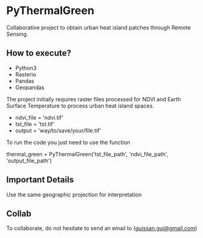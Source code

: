 # PyThermalGreen
Collaborative project to obtain urban heat island patches through Remote Sensing.

## How to execute?

* Python3
* Rasterio
* Pandas
* Geopandas

The project initially requires raster files processed for NDVI and Earth Surface Temperature to process urban heat island spaces.

* ndvi_file = 'ndvi.tif'
* tst_file = 'tst.tif'
* output = 'way/to/save/your/file.tif'

To run the code you just need to use the function

thermal_green = PyThermalGreen('tst_file_path', 'ndvi_file_path', 'output_file_path')


## Important Details

Use the same geographic projection for interpretation

## Collab

To collaborate, do not hesitate to send an email to (guissan.gui@gmail.com)
